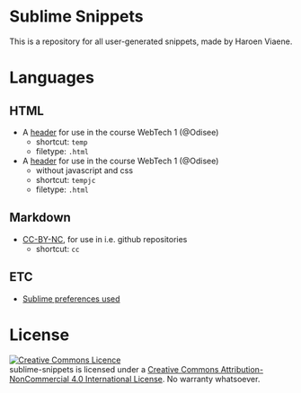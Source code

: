 # Sublime Snippets

This is a repository for all user-generated snippets, made by Haroen Viaene.

# Languages
## HTML

* A [header](temp.sublime-snippet) for use in the course WebTech 1 (@Odisee)
	* shortcut: `temp`
	* filetype: `.html`
* A [header](tempjc.sublime-snippet) for use in the course WebTech 1 (@Odisee)
	* without javascript and css
	* shortcut: `tempjc`
	* filetype: `.html`

## Markdown

* [CC-BY-NC](/md/cc.sublime-snippet), for use in i.e. github repositories
	* shortcut: `cc`

## ETC

* [Sublime preferences used](/ETC/Preferences.sublime-settings)

# License

<a rel="license" href="http://creativecommons.org/licenses/by-nc/4.0/"><img alt="Creative Commons Licence" style="border-width:0" src="https://i.creativecommons.org/l/by-nc/4.0/88x31.png" /></a><br /><span xmlns:dct="http://purl.org/dc/terms/" href="http://purl.org/dc/dcmitype/Text" property="dct:title" rel="dct:type">sublime-snippets</span> is licensed under a <a rel="license" href="http://creativecommons.org/licenses/by-nc/4.0/">Creative Commons Attribution-NonCommercial 4.0 International License</a>. No warranty whatsoever.